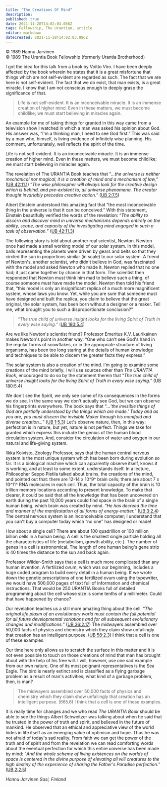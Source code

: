```yaml
---
title: "The Creations Of Mind"
description: 
published: true
date: 2021-11-28T14:02:03.086Z
tags: Fellowship, The Urantian, article
editor: markdown
dateCreated: 2021-11-28T14:02:03.086Z
---
```


<p class="v-card v-sheet theme--light grey lighten-3 px-2">© 1989 Hannu Jarvinen<br>© 1989 The Urantia Book Fellowship (formerly Urantia Brotherhood)</p>

I got the idea for this talk from a book by Voitto Viro. I have been deeply affected by the book wherein he states that it is a great misfortune that things which are not self-evident are regarded as such. The fact that we are here is not self-evident. The fact that we do exist, that man exists, is a great miracle. I know that I am not conscious enough to deeply grasp the significance of that.

> Life is not self-evident. It is an inconceivable miracle. It is an immense creation of higher mind. Even in these matters, we must become childlike; we must start believing in miracles again.

An example for me of taking things for granted in this way came from a television show I watched in which a man was asked his opinion about God. His answer was, “I'm a thinking man, I need to see God first.” This was said by a man who, himself, is living evidence of infinitely wise planning. His comment, unfortunately, well reflects the spirit of the time.

Life is not self-evident. It is an inconceivable miracle. It is an immense creation of higher mind. Even in these matters, we must become childlike; we must start believing in miracles again.

The revelation of The URANTIA Book teaches that “_...the universe is neither mechanical nor magical; it is a creation of mind and a mechanism of law,_” ([UB 42:11.1](/en/The_Urantia_Book/42#p11_1)) “_The wise philosopher will always look for the creative design which is behind, and pre-existent to, all universe phenomena. The creator thought invariably precedes creative action._” ([UB 2:7.5](/en/The_Urantia_Book/2#p7_5))

Albert Einstein understood this amazing fact that “the most inconceivable thing in the universe is that it can be conceived.” With this statement, Einstein beautifully verified the words of the revelation: “_The ability to discern and discover mind in universe mechanisms depends entirely on the ability, scope, and capacity of the investigating mind engaged in such a task of observation._” ([UB 42:11.3](/en/The_Urantia_Book/42#p11_3))

The following story is told about another real scientist, Newton. Newton once had made a small working model of our solar system. In this model, balls representing the planets were driven by gears and belts so that they circled the sun in proportions similar (in scale) to our solar system. A friend of Newton's, another scientist, who didn't believe in God, was fascinated with the model and asked Newton who made it. Newton replied that no one had; it just came together by chance in that form. The scientist then responded that Newton must think him mad to believe such a thing; of course someone must have made the model. Newton then told his friend that, “this model is only an insignificant replica of a much more magnificent system, whose laws you know. Yet, while you are sure that someone must have designed and built the replica, you claim to believe that the great original, the solar system, has been born without a designer or a maker. Tell me, what brought you to such a disproportionate conclusion?”

> “_The true child of universe insight looks for the living Spirit of Truth in every wise saying._” ([UB 180:5.4](/en/The_Urantia_Book/180#p5_4))

Are we like Newton's scientist friend? Professor Emeritus K.V. Laurikainen makes Newton's point in another way: “One who can't see God's hand in the regular forms of snowflakes, or in the appropriate structure of living organisms, has been too long staring at the details of human knowledge and techniques to be able to discem the greater facts they express.”

The solar system is also a creation of the mind. I'm going to examine some creations of the mind briefly. I will use sources other than _The URANTIA Book_, encouraged to do so by the statement therein that “_The true child of universe insight looks for the living Spirit of Truth in every wise saying._” (UB 180:5.4)

We don't see the Spirit, we only see some of its consequences in the forms we do see. In the same way we don't actually see God, but we can observe his fingerprints everywhere. The book says that “_...‘the invisible things of God are partially understood by the things which are made.’ Today and as you are, you must discern the invisible Maker through his manifold and diverse creation..._” ([UB 1:5.3](/en/The_Urantia_Book/1#p5_3)) Let's observe nature, then, in this way: perfection is in nature, but yet, nature is not perfect. Things we take for granted which express this include the genius of the human blood circulation system. And, consider the circulation of water and oxygen in our natural and life-giving system.

Ilkka Koivisto, Zoology Professor, says that the human central nervous system is the most unique system which has been born during evolution so far. It is a biological machine which can apparently observe itself, knows it is working, and at least to some extent, understands itself. In a lecture, Philosopher Seppo Pietila talked about brains, the creations of the mind, and pointed out that: there are 12-14 x 10^9^ brain cells; there are about 7 x 10^11^ RNA molecules in each cell. Thus, the total capacity of the brain is 10 trillion memory locations according to present knowledge. To make that clearer, it could be said that all the knowledge that has been uncovered on earth during the past 10,000 years could find space in the brain of a single human being, which brain was created by mind. “_He has decreed the time and manner of the manifestation of all forms of energy-matter._” ([UB 3:2.4](/en/The_Urantia_Book/3#p2_4)) The central nervous system is an inconceivable computer; I understand that you can't buy a computer today which “no one” has designed or made!

How about a single cell? There are about 100 quadrillion or 100 million billion cells in a human being. A cell is the smallest single particle holding all the characteristics of life (metabolism, growth ability, etc.). The number of genes in a cell is astronomical. The length of one human being's gene strip is 40 times the distance to the sun and back again.

Professor Wilder-Smith says that a cell is much more complicated than any human invention. A fertilized ovum, which was our beginning, includes a huge coded program to build every detail in a human being. If we wrote down the genetic prescriptions of one fertilized ovum using the typewriter, we would have 500,000 pages of text full of information and chemical instructions. That would be 250 URANTIA Books full of detailed programming about the cell whose size is some tenths of a millimeter. Could that have happened by chance?

Our revelation teaches us a still more amazing thing about the cell: “_The original life plasm of an evolutionary world must contain the full potential for all future developmental variations and for all subsequent evolutionary changes and modifications._” ([UB 36:2.17](/en/The_Urantia_Book/36#p2_17)) The midwayers assembled over 50,000 facts of physics and chemistry which they claim show unfailingly that creation has an intelligent purpose. ([UB 58:2.3](/en/The_Urantia_Book/58#p2_3)) I think that a cell is one of these examples.

Our time here only allows us to scratch the surface in this matter and it is not even possible to touch on those creations of mind that man has brought about with the help of his free will. I will, however, use one sad example from our own nature. One of its most poignant representatives is the Sea Eagle. The bird is nearly extinct and is classified as a flying garbage problem as a result of man's activities; what kind of a garbage problem, then, is man?

> The midwayers assembled over 50,000 facts of physics and chemistry which they claim show unfailingly that creation has an intelligent purpose. (665.6) I think that a cell is one of these examples.

It is really time for changes and we who read _The URANTIA Book_ should be able to see the things Albert Schweitzer was talking about when he said that he trusted in the power of truth and spirit, and believed in the future of mankind. He observed that an ethical and appreciative view of the world hides in life itself as an emerging value of optimism and hope. Thus he was not afraid of today's sad reality. From faith we can get the power of the truth and of spirit and from the revelation we can read comforting words about the eventual perfection for which this entire universe has been made by mind: “_And the whole scheme of living existences on the worlds of space is centered in the divine purpose of elevating all will creatures to the high destiny of the experience of sharing the Father's Paradise perfection._” ([UB 2:2.5](/en/The_Urantia_Book/2#p2_5))

_Hannu Jarvinen_
_Sasi, Finland_
